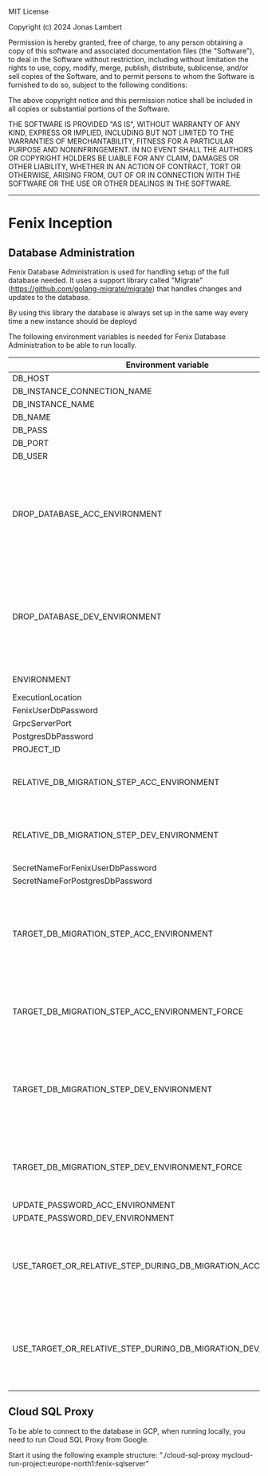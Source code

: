 MIT License

Copyright (c) 2024 Jonas Lambert

Permission is hereby granted, free of charge, to any person obtaining a copy of this software and associated documentation files (the "Software"), to deal in the Software without restriction, including without limitation the rights to use, copy, modify, merge, publish, distribute, sublicense, and/or sell copies of the Software, and to permit persons to whom the Software is furnished to do so, subject to the following conditions:

The above copyright notice and this permission notice shall be included in all copies or substantial portions of the Software.

THE SOFTWARE IS PROVIDED "AS IS", WITHOUT WARRANTY OF ANY KIND, EXPRESS OR IMPLIED, INCLUDING BUT NOT LIMITED TO THE WARRANTIES OF MERCHANTABILITY, FITNESS FOR A PARTICULAR PURPOSE AND NONINFRINGEMENT. IN NO EVENT SHALL THE AUTHORS OR COPYRIGHT HOLDERS BE LIABLE FOR ANY CLAIM, DAMAGES OR OTHER LIABILITY, WHETHER IN AN ACTION OF CONTRACT, TORT OR OTHERWISE, ARISING FROM, OUT OF OR IN CONNECTION WITH THE SOFTWARE OR THE USE OR OTHER DEALINGS IN THE SOFTWARE.

***

# Fenix Inception

## Database Administration
Fenix Database Administration is used for handling setup of the full database needed. It uses a support library called "Migrate" (https://github.com/golang-migrate/migrate) that handles changes and updates to the database. 

By using this library the database is always set up in the same way every time a new instance should be deployd

The following environment variables is needed for Fenix Database Administration to be able to run locally.

| Environment variable                                            | Example value         | comment                                                                                                                                                     |
|-----------------------------------------------------------------|-----------------------|-------------------------------------------------------------------------------------------------------------------------------------------------------------|
| DB_HOST                                                         | 127.0.0.1             |                                                                                                                                                             |
| DB_INSTANCE_CONNECTION_NAME                                     | not used              | not used                                                                                                                                                    |
| DB_INSTANCE_NAME                                                | fenix-databases       |                                                                                                                                                             |
| DB_NAME                                                         | fenix_gcp_database_v3 |                                                                                                                                                             |
| DB_PASS                                                         | <database password>   |                                                                                                                                                             |
| DB_PORT                                                         | 5432                  |                                                                                                                                                             |
| DB_USER                                                         | postgres              |                                                                                                                                                             |
| DROP_DATABASE_ACC_ENVIRONMENT                                   | false                 | Drop all objects in database for Acceptance environment. When setting to true, the database will be cleared and a fresh set up can be performed afterwards  |
| DROP_DATABASE_DEV_ENVIRONMENT                                   | false                 | Drop all objects in database for Development environment. When setting to true, the database will be cleared and a fresh set up can be performed afterwards |
| ENVIRONMENT                                                     | dev                   | Used when running in GCP                                                                                                                                    |
| ExecutionLocation                                               | LOCALHOST_NODOCKER    |                                                                                                                                                             |
| FenixUserDbPassword                                             | Not used              | Not used                                                                                                                                                    |
| GrpcServerPort                                                  | 6670                  |                                                                                                                                                             |
| PostgresDbPassword                                              | Not used              | Not used                                                                                                                                                    |
| PROJECT_ID                                                      | mycloud-run-project   |                                                                                                                                                             |
| RELATIVE_DB_MIGRATION_STEP_ACC_ENVIRONMENT                      | 0                     | Migrate SQL in Acceptance environment this number of steps, up or down.                                                                                     |
| RELATIVE_DB_MIGRATION_STEP_DEV_ENVIRONMENT                      | 0                     | Migrate SQL in Development environment this number of steps, up or down.                                                                                    |
| SecretNameForFenixUserDbPassword                                | Not used              | Not used                                                                                                                                                    |
| SecretNameForPostgresDbPassword                                 | Not used              | Not used                                                                                                                                                    |
| TARGET_DB_MIGRATION_STEP_ACC_ENVIRONMENT                        | 4                     | Migrate SQL in Acceptance environment to this target Migration Step. '0' will do a Migrate.Down() and '6666' will do a Migrate.Up()                         |
| TARGET_DB_MIGRATION_STEP_ACC_ENVIRONMENT_FORCE                  | false                 | Force the Migrate SQL in Acceptance environment to this target Migration Step                                                                               |
| TARGET_DB_MIGRATION_STEP_DEV_ENVIRONMENT                        | 6666                  | Migrate SQL in Development environment to this target Migration Step. '0' will do a Migrate.Down() and '6666' will do a Migrate.Up()                        |
| TARGET_DB_MIGRATION_STEP_DEV_ENVIRONMENT_FORCE                  | false                 | Force the Migrate SQL in Development environment to this target Migration Step                                                                              |
| UPDATE_PASSWORD_ACC_ENVIRONMENT                                 | false                 | Not used                                                                                                                                                    |
| UPDATE_PASSWORD_DEV_ENVIRONMENT                                 | false                 | Not used                                                                                                                                                    |
| USE_TARGET_OR_RELATIVE_STEP_DURING_DB_MIGRATION_ACC_ENVIRONMENT | UseTargetStep         | "Should the migration use relative steps or use the target step as input. Allowed values are: 'UseTargetStep' or 'UseRelativeSteps'                         |
| USE_TARGET_OR_RELATIVE_STEP_DURING_DB_MIGRATION_DEV_ENVIRONMENT | UseTargetStep         | "Should the migration use relative steps or use the target step as input. Allowed values are: 'UseTargetStep' or 'UseRelativeSteps'                         |

## Cloud SQL Proxy
To be able to connect to the database in GCP, when running locally, you need to run Cloud SQL Proxy from Google.

Start it using the following example structure: "./cloud-sql-proxy mycloud-run-project:europe-north1:fenix-sqlserver" 
